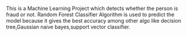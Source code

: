 This is a Machine Learning Project which detects whether the person is fraud or not.
Random Forest Classifier Algorithm is used to predict the model because it gives the best accuracy among other algo like decision tree,Gaussian naive bayes,support vector classifier.